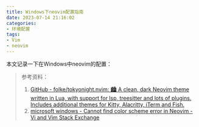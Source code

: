 ```yaml
---
title: Windows下neovim配置指南
date: 2023-07-14 21:16:02
categories:
- 环境配置
tags:
- Vim
- neovim
---
```

本文记录一下在Windows中neovim的配置：
<!--more-->

> 参考资料：
> 1. [GitHub - folke/tokyonight.nvim: 🏙 A clean, dark Neovim theme written in Lua, with support for lsp, treesitter and lots of plugins. Includes additional themes for Kitty, Alacritty, iTerm and Fish.](https://github.com/folke/tokyonight.nvim)
> 2. [microsoft windows - Cannot find color scheme error in Neovim - Vi and Vim Stack Exchange](https://vi.stackexchange.com/questions/16396/cannot-find-color-scheme-error-in-neovim)